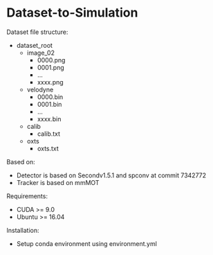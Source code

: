 # Dataset-to-Simulation

Dataset file structure:
- dataset_root
  - image_02
    -   0000.png
    -   0001.png
    -   ...
    -   xxxx.png
  - velodyne
    -   0000.bin
    -   0001.bin
    -   ...
    -   xxxx.bin
  - calib
    -   calib.txt
  - oxts
    -   oxts.txt

Based on:
- Detector is based on Secondv1.5.1 and spconv at commit 7342772 
- Tracker is based on mmMOT

Requirements:
 - CUDA >= 9.0
 - Ubuntu >= 16.04


Installation:
 - Setup conda environment using environment.yml 
